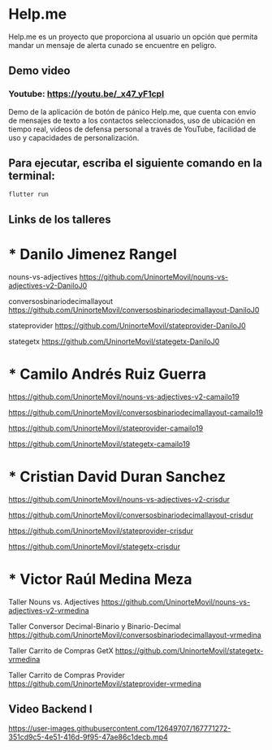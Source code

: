 # Help.me

Help.me es un proyecto que proporciona al usuario un opción que permita mandar un mensaje de alerta cunado se encuentre en peligro.

## Demo video
### Youtube: https://youtu.be/_x47_yF1cpI

Demo de la aplicación de botón de pánico Help.me, que cuenta con envio de mensajes de texto a los contactos seleccionados, uso de ubicación en tiempo real, videos de defensa personal a través de YouTube, facilidad de uso y capacidades de personalización.


## Para ejecutar, escriba el siguiente comando en la terminal:

```
flutter run
```

## Links de los talleres

# * Danilo Jimenez Rangel 

nouns-vs-adjectives
https://github.com/UninorteMovil/nouns-vs-adjectives-v2-DaniloJ0

conversosbinariodecimallayout
https://github.com/UninorteMovil/conversosbinariodecimallayout-DaniloJ0

stateprovider
https://github.com/UninorteMovil/stateprovider-DaniloJ0

stategetx
https://github.com/UninorteMovil/stategetx-DaniloJ0


# * Camilo Andrés Ruiz Guerra

https://github.com/UninorteMovil/nouns-vs-adjectives-v2-camailo19

https://github.com/UninorteMovil/conversosbinariodecimallayout-camailo19

https://github.com/UninorteMoviI/stateprovider-camailo19

https://github.com/UninorteMoviI/stategetx-camailo19


# * Cristian David Duran Sanchez

https://github.com/UninorteMovil/nouns-vs-adjectives-v2-crisdur

https://github.com/UninorteMovil/conversosbinariodecimallayout-crisdur

https://github.com/UninorteMovil/stateprovider-crisdur

https://github.com/UninorteMovil/stategetx-crisdur



# * Victor Raúl Medina Meza

Taller Nouns vs. Adjectives
https://github.com/UninorteMovil/nouns-vs-adjectives-v2-vrmedina

Taller Conversor Decimal-Binario y Binario-Decimal
https://github.com/UninorteMovil/conversosbinariodecimallayout-vrmedina

Taller Carrito de Compras GetX
https://github.com/UninorteMovil/stategetx-vrmedina

Taller Carrito de Compras Provider
https://github.com/UninorteMovil/stateprovider-vrmedina



## Video Backend I
https://user-images.githubusercontent.com/12649707/167771272-351cd9c5-4e51-416d-9f95-47ae86c1decb.mp4




